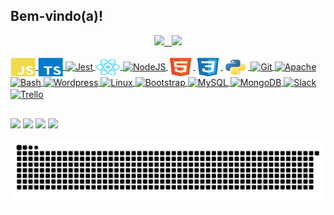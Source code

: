 ## Bem-vindo(a)! 
<div align="center">
  <a href="https://github.com/kelsonbatista">
  <img height="150em" src="https://github-readme-stats.vercel.app/api?username=kelsonbatista&show_icons=true&theme=dark&include_all_commits=true&count_private=true"/>&nbsp;&nbsp;
  <img height="150em" src="https://github-readme-stats.vercel.app/api/top-langs/?username=kelsonbatista&layout=compact&langs_count=7&theme=dark"/>
</div>
<div style="display: inline_block"><br>
  <img align="center" alt="Js" height="30" width="40" src="https://raw.githubusercontent.com/devicons/devicon/master/icons/javascript/javascript-plain.svg">
  <img align="center" alt="Ts" height="30" width="40" src="https://raw.githubusercontent.com/devicons/devicon/master/icons/typescript/typescript-plain.svg">
  <img align="center" alt="Jest" height="30" src="https://cdn.jsdelivr.net/gh/devicons/devicon/icons/jest/jest-plain.svg" />
  <img align="center" alt="React" height="30" width="40" src="https://raw.githubusercontent.com/devicons/devicon/master/icons/react/react-original.svg">
  <img align="center" alt="NodeJS" height="30"  src="https://cdn.jsdelivr.net/gh/devicons/devicon/icons/nodejs/nodejs-original.svg" />
  <img align="center" alt="HTML" height="30" width="40" src="https://raw.githubusercontent.com/devicons/devicon/master/icons/html5/html5-original.svg">
  <img align="center" alt="CSS" height="30" width="40" src="https://raw.githubusercontent.com/devicons/devicon/master/icons/css3/css3-original.svg">
  <img align="center" alt="Python" height="30" width="40" src="https://raw.githubusercontent.com/devicons/devicon/master/icons/python/python-original.svg">
  <img align="center" alt="Git" height="30" src="https://cdn.jsdelivr.net/gh/devicons/devicon/icons/git/git-plain.svg" />
  <img align="center" alt="Apache" width="50" src="https://cdn.jsdelivr.net/gh/devicons/devicon/icons/apache/apache-original.svg" />
  <img align="center" alt="Bash" height="30" src="https://cdn.jsdelivr.net/gh/devicons/devicon/icons/bash/bash-original.svg" />
  <img align="center" alt="Wordpress" height="30"  src="https://cdn.jsdelivr.net/gh/devicons/devicon/icons/wordpress/wordpress-plain.svg" />
  <img align="center" alt="Linux" height="30" src="https://cdn.jsdelivr.net/gh/devicons/devicon/icons/linux/linux-original.svg" />
  <img align="center" alt="Bootstrap" height="30" src="https://cdn.jsdelivr.net/gh/devicons/devicon/icons/bootstrap/bootstrap-original.svg" />
  <img align="center" alt="MySQL" height="30"  src="https://cdn.jsdelivr.net/gh/devicons/devicon/icons/mysql/mysql-original.svg" />
  <img align="center" alt="MongoDB" height="30"  src="https://cdn.jsdelivr.net/gh/devicons/devicon/icons/mongodb/mongodb-original.svg" />
  <img align="center" alt="Slack" height="30"  src="https://cdn.jsdelivr.net/gh/devicons/devicon/icons/slack/slack-original.svg" />
  <img align="center" alt="Trello" height="30"  src="https://cdn.jsdelivr.net/gh/devicons/devicon/icons/trello/trello-plain.svg" />
</div>
  
  ##
 
<div> 
  <a href="https://www.linkedin.com/in/kelsonbatista" target="_blank"><img src="https://img.shields.io/badge/-LinkedIn-%230077B5?style=for-the-badge&logo=linkedin&logoColor=white" target="_blank"></a> 
  <a href="https://instagram.com/foxkelson" target="_blank"><img src="https://img.shields.io/badge/-Instagram-%23E4405F?style=for-the-badge&logo=instagram&logoColor=white" target="_blank"></a>
 <a href="https://discord.gg/XZakuENDcc" target="_blank"><img src="https://img.shields.io/badge/Discord-7289DA?style=for-the-badge&logo=discord&logoColor=white" target="_blank"></a> 
  <a href = "mailto:kelsonbatista@gmail.com"><img src="https://img.shields.io/badge/-Gmail-%23333?style=for-the-badge&logo=gmail&logoColor=white" target="_blank"></a>
 
  ![Snake animation](https://github.com/kelsonbatista/kelsonbatista/blob/output/github-contribution-grid-snake.svg)
 
</div>
